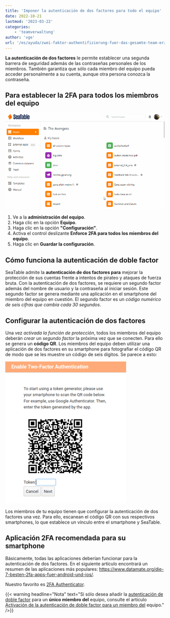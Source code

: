 ```yaml
---
title: 'Imponer la autenticación de dos factores para todo el equipo'
date: 2022-10-21
lastmod: '2023-03-22'
categories:
    - 'teamverwaltung'
author: 'vge'
url: '/es/ayuda/zwei-faktor-authentifizierung-fuer-das-gesamte-team-erzwingen'
---
```


**La autenticación de dos factores** le permite establecer una segunda barrera de seguridad además de las contraseñas personales de los miembros. También garantiza que sólo cada miembro del equipo pueda acceder personalmente a su cuenta, aunque otra persona conozca la contraseña.

## Para establecer la 2FA para todos los miembros del equipo

![Imponer la autenticación de dos factores a todo el equipo](images/Zwei-Faktor-Authentifizierung-fuer-das-gesamte-Team-erzwingen.gif)

1. Ve a la **administración del equipo**.
2. Haga clic en la opción **Equipo**.
3. Haga clic en la opción **"Configuración"**.
4. Activa el control deslizante **Enforce 2FA para todos los miembros del equipo**.
5. Haga clic en **Guardar la configuración**.

## Cómo funciona la autenticación de doble factor

SeaTable admite la **autenticación de dos factores para** mejorar la protección de sus cuentas frente a intentos de pirateo y ataques de fuerza bruta. Con la autenticación de dos factores, se requiere un segundo factor además del nombre de usuario y la contraseña al iniciar sesión. Este segundo factor se genera mediante una aplicación en el smartphone del miembro del equipo en cuestión. El segundo factor es un _código numérico de seis cifras que cambia cada 30 segundos_.

## Configurar la autenticación de dos factores

Una vez _activada la función de protección_, todos los miembros del equipo deberán _crear_ un _segundo factor_ la próxima vez que se conecten. Para ello se genera un **código QR**. Los miembros del equipo deben utilizar una aplicación de dos factores en su smartphone para fotografiar el código QR de modo que se les muestre un código de seis dígitos. Se parece a esto:

![Autenticación obligatoria de dos factores](images/mandatory-two-factor-authentication.png)

Los miembros de tu equipo tienen que configurar la autenticación de dos factores una vez. Para ello, escanean el código QR con sus respectivos smartphones, lo que establece un vínculo entre el smartphone y SeaTable.

## Aplicación 2FA recomendada para su smartphone

Básicamente, todas las aplicaciones deberían funcionar para la autenticación de dos factores. En el siguiente artículo encontrará un resumen de las aplicaciones más populares: https://www.datamate.org/die-7-besten-2fa-apps-fuer-android-und-ios/.

Nuestro favorito es [2FA Authenticator](https://2fas.com/).

{{< warning  headline="Nota"  text="Si sólo desea añadir la [autenticación de doble factor](https://seatable.io/es/docs/teamverwaltung/zwei-faktor-authentifizierung-fuer-ein-teammitglied-aktivieren/) para un **único miembro del** equipo, consulte el artículo [Activación de la autenticación de doble factor para un miembro del](https://seatable.io/es/docs/teamverwaltung/zwei-faktor-authentifizierung-fuer-ein-teammitglied-aktivieren/) equipo." />}}
